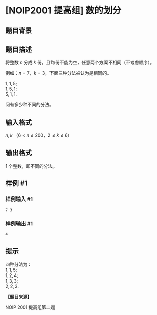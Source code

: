 # [NOIP2001 提高组] 数的划分

## 题目背景



## 题目描述

将整数 $n$ 分成 $k$ 份，且每份不能为空，任意两个方案不相同（不考虑顺序）。

例如：$n=7$，$k=3$，下面三种分法被认为是相同的。

$1,1,5$;   
$1,5,1$;   
$5,1,1$.

问有多少种不同的分法。


## 输入格式

$n,k$ （$6<n \le 200$，$2  \le k  \le  6$）


## 输出格式

$1$ 个整数，即不同的分法。


## 样例 #1

### 样例输入 #1
```
7 3
```

### 样例输出 #1

```
4
```

## 提示

四种分法为：  
$1,1,5$;  
$1,2,4$;  
$1,3,3$;  
$2,2,3$.

**【题目来源】**

NOIP 2001 提高组第二题
